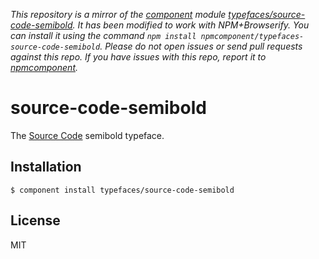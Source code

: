 *This repository is a mirror of the [component](http://component.io) module [typefaces/source-code-semibold](http://github.com/typefaces/source-code-semibold). It has been modified to work with NPM+Browserify. You can install it using the command `npm install npmcomponent/typefaces-source-code-semibold`. Please do not open issues or send pull requests against this repo. If you have issues with this repo, report it to [npmcomponent](https://github.com/airportyh/npmcomponent).*

# source-code-semibold
  
  The [Source Code](https://typekit.com/fonts/source-code-pro) semibold typeface.

## Installation

    $ component install typefaces/source-code-semibold

## License

  MIT